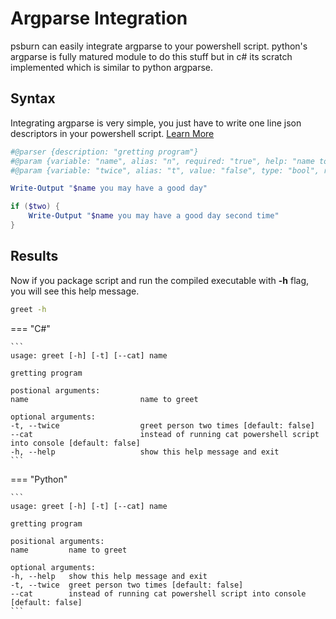 # Argparse Integration

psburn can easily integrate argparse to your powershell script. python's argparse is fully matured module to do this stuff but in c# its scratch implemented which is similar to python argparse.

## Syntax

Integrating argparse is very simple, you just have to write one line json descriptors in your powershell script. [Learn More](/psburn/documentation/argparse/)

```ps1
#@parser {description: "gretting program"}
#@param {variable: "name", alias: "n", required: "true", help: "name to greet"}
#@param {variable: "twice", alias: "t", value: "false", type: "bool", required: "false", help: "greet person two times"}

Write-Output "$name you may have a good day"

if ($two) {
	Write-Output "$name you may have a good day second time"
}
```

## Results

Now if you package script and run the compiled executable with **-h** flag, you will see this help message.

```bash
greet -h
```

=== "C#"

	```
	usage: greet [-h] [-t] [--cat] name

	gretting program

	postional arguments:
	name                         name to greet

	optional arguments:
	-t, --twice                  greet person two times [default: false]
	--cat                        instead of running cat powershell script into console [default: false]
	-h, --help                   show this help message and exit
	```

=== "Python"

	```
	usage: greet [-h] [-t] [--cat] name

	gretting program

	positional arguments:
	name         name to greet

	optional arguments:
	-h, --help   show this help message and exit
	-t, --twice  greet person two times [default: false]
	--cat        instead of running cat powershell script into console [default: false]
	```
